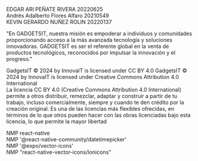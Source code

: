 EDGAR ARI PEÑATE RIVERA 20220625\
Andrés Adalberto Flores Alfaro 20210549\
KEVIN GERARDO NUÑEZ ROLIN 20220137



"En GADGETSIT, nuestra misión es empoderar a individuos y comunidades proporcionando
                    acceso a la más avanzada tecnología y soluciones innovadoras. GADGETSIT es ser el referente global en la venta de productos tecnológicos, reconocidos
                    por impulsar la innovación y el progreso."





GadgetsIT © 2024 by InnovaIT is licensed under CC BY 4.0
GadgetsIT © 2024 by InnovaIT is licensed under Creative Commons Attribution 4.0 International\
La licencia CC BY 4.0 (Creative Commons Attribution 4.0 International) permite a otros distribuir, remezclar, adaptar y construir a partir de tu trabajo, incluso comercialmente, siempre y cuando te den crédito por la creación original. Es una de las licencias más flexibles ofrecidas, en términos de lo que otros 
pueden hacer con las obras licenciadas bajo esta licencia, lo que permite la mayor libertad



NMP react-native\
NMP '@react-native-community/datetimepicker'\
NMP '@expo/vector-icons'\
NMP "react-native-vector-icons/Ionicons"

